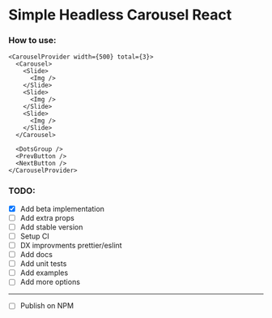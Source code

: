 # Simple Headless Carousel React

### How to use:

```
<CarouselProvider width={500} total={3}>
  <Carousel>
    <Slide>
      <Img />
    </Slide>
    <Slide>
      <Img />
    </Slide>
    <Slide>
      <Img />
    </Slide>
  </Carousel>

  <DotsGroup />
  <PrevButton />
  <NextButton />
</CarouselProvider>
```

### TODO:

- [x] Add beta implementation
- [ ] Add extra props
- [ ] Add stable version
- [ ] Setup CI
- [ ] DX improvments prettier/eslint
- [ ] Add docs
- [ ] Add unit tests
- [ ] Add examples
- [ ] Add more options

---

- [ ] Publish on NPM

